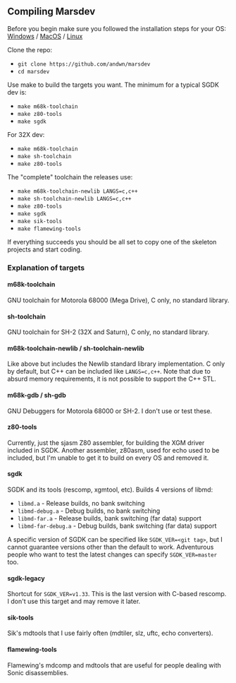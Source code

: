 ## Compiling Marsdev

Before you begin make sure you followed the installation steps for your OS:
[Windows](install_windows.md) / [MacOS](install_macos.md) / [Linux](install_linux.md)

Clone the repo:
 - `git clone https://github.com/andwn/marsdev`
 - `cd marsdev`

Use make to build the targets you want.
The minimum for a typical SGDK dev is:
 - `make m68k-toolchain`
 - `make z80-tools`
 - `make sgdk`

For 32X dev:
 - `make m68k-toolchain`
 - `make sh-toolchain`
 - `make z80-tools`

The "complete" toolchain the releases use:
 - `make m68k-toolchain-newlib LANGS=c,c++`
 - `make sh-toolchain-newlib LANGS=c,c++`
 - `make z80-tools`
 - `make sgdk`
 - `make sik-tools`
 - `make flamewing-tools`

If everything succeeds you should be all set to copy one of the skeleton projects and start coding.


### Explanation of targets

#### m68k-toolchain

GNU toolchain for Motorola 68000 (Mega Drive), C only, no standard library.

#### sh-toolchain

GNU toolchain for SH-2 (32X and Saturn), C only, no standard library.

#### m68k-toolchain-newlib / sh-toolchain-newlib

Like above but includes the Newlib standard library implementation.
C only by default, but C++ can be included like `LANGS=c,c++`.
Note that due to absurd memory requirements, it is not possible to support the C++ STL.

#### m68k-gdb / sh-gdb

GNU Debuggers for Motorola 68000 or SH-2. I don't use or test these.

#### z80-tools

Currently, just the sjasm Z80 assembler, for building the XGM driver included in SGDK.
Another assembler, z80asm,  used for echo used to be included,
but I'm unable to get it to build on every OS and removed it.

#### sgdk

SGDK and its tools (rescomp, xgmtool, etc).
Builds 4 versions of libmd:
 - `libmd.a` - Release builds, no bank switching
 - `libmd-debug.a` - Debug builds, no bank switching
 - `libmd-far.a` - Release builds, bank switching (far data) support
 - `libmd-far-debug.a` - Debug builds, bank switching (far data) support

A specific version of SGDK can be specified like `SGDK_VER=<git tag>`,
but I cannot guarantee versions other than the default to work.
Adventurous people who want to test the latest changes can specify `SGDK_VER=master` too.

#### sgdk-legacy

Shortcut for `SGDK_VER=v1.33`. This is the last version with C-based rescomp.
I don't use this target and may remove it later.

#### sik-tools

Sik's mdtools that I use fairly often (mdtiler, slz, uftc, echo converters).

#### flamewing-tools

Flamewing's mdcomp and mdtools that are useful for people dealing with Sonic disassemblies.
